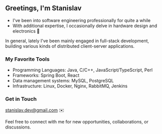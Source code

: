 ## Greetings, I'm Stanislav

- I've been into software engineering professionally for quite a while
- With additional expertise, I occasionally delve in hardware design and electronics 🤖

In general, lately I've been mainly engaged in full-stack development, building various kinds of distributed client-server applications.

### My Favorite Tools

- Programming Languages: Java, C/C++, JavaScript/TypeScript, Perl
- Frameworks: Spring Boot, React
- Data management systems: MySQL, PostgreSQL
- Infrastructure: Linux, Docker, Nginx, RabbitMQ, Jenkins

### Get in Touch

[stanislav.dev@gmail.com](mailto:stanislav.dev@gmail.com) ✉️

Feel free to connect with me for new opportunities, collaborations, or discussions. 

<!--
**stanislav-antonov/stanislav-antonov** is a ✨ _special_ ✨ repository because its `README.md` (this file) appears on your GitHub profile.

Here are some ideas to get you started:

- 🔭 I’m currently working on ...
- 🌱 I’m currently learning ...
- 👯 I’m looking to collaborate on ...
- 🤔 I’m looking for help with ...
- 💬 Ask me about ...
- 📫 How to reach me: ...
- 😄 Pronouns: ...
- ⚡ Fun fact: ...
-->
